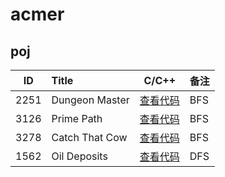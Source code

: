 # acmer

## poj
|  ID  | Title                               |                C/C++                | 备注                       |
| :--: | :---------------------------------- | :--------------------------------------: | :----------------------- |
| 2251 | Dungeon Master                      | [查看代码](https://github.com/superkunn/acmer/blob/master/poj/2251--Dungeon%20Master.md) | BFS                    |
| 3126 | Prime Path                      | [查看代码](https://github.com/superkunn/acmer/blob/master/poj/3126.md) | BFS                    |
| 3278 | Catch That Cow                      | [查看代码](https://github.com/superkunn/acmer/blob/master/poj/3278.md) | BFS                    |
| 1562 | Oil Deposits                      | [查看代码](https://github.com/superkunn/acmer/blob/master/poj/1562--Oil%20Deposits.md) | DFS                    |


